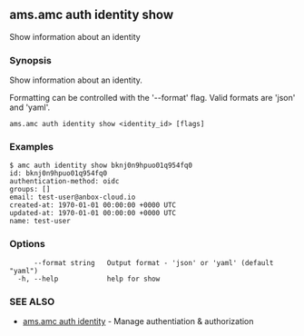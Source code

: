 ## ams.amc auth identity show

Show information about an identity

### Synopsis

Show information about an identity.

Formatting can be controlled with the '--format' flag.
Valid formats are 'json' and 'yaml'.

```
ams.amc auth identity show <identity_id> [flags]
```

### Examples

```
$ amc auth identity show bknj0n9hpuo01q954fq0
id: bknj0n9hpuo01q954fq0
authentication-method: oidc
groups: []
email: test-user@anbox-cloud.io
created-at: 1970-01-01 00:00:00 +0000 UTC
updated-at: 1970-01-01 00:00:00 +0000 UTC
name: test-user

```

### Options

```
      --format string   Output format - 'json' or 'yaml' (default "yaml")
  -h, --help            help for show
```

### SEE ALSO

* [ams.amc auth identity](ams.amc_auth_identity.md)	 - Manage authentiation & authorization

